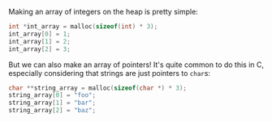 Making an array of integers on the heap is pretty simple:

```c
int *int_array = malloc(sizeof(int) * 3);
int_array[0] = 1;
int_array[1] = 2;
int_array[2] = 3;
```

But we can also make an array of pointers! It's quite common to do this in C, especially considering that strings are just pointers to `char`s:

```c
char **string_array = malloc(sizeof(char *) * 3);
string_array[0] = "foo";
string_array[1] = "bar";
string_array[2] = "baz";
```